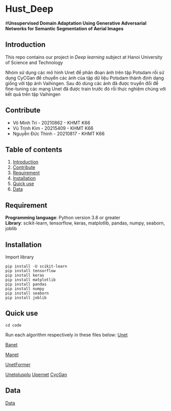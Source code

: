 # Hust_Deep
#**Unsupervised Domain Adaptation Using Generative Adversarial Networks for Semantic Segmentation of Aerial Images**
## Introduction
This repo contains our project in *Deep learning* subject at Hanoi University of Science and Technology  

Nhóm sử dụng các mô hình Unet để phân đoạn ảnh trên tập Potsdam rồi sử dụng CyCGan để chuyển các ảnh của tập dữ liệu Potsdam thành định dạng giống với tập ảnh Vaihingen. Sau đó dùng các ảnh đã được truyển đổi để fine-tuning các mạng Unet đã được train trước đó rồi thực nghiệm chúng với kết quả trên tập Vaihingen
 
 
## Contribute
+ Võ Minh Trí - 20210862 - KHMT K66
+ Vũ Trịnh Kim - 20215409 - KHMT K66
+ Nguyễn Đức Thinh - 20210817 - KHMT K66

## Table of contents
1. [Introduction](#Introduction)
2. [Contribute](#Contribute)
3. [Requirement](#Dependencies)
4. [Installation](#INSTALLATION)
5. [Quick use](#QUICK-USE)
6. [Data ](#DATA)
## Requirement
**Programming language**: Python version 3.8 or greater  
**Library**: scikit-learn, tensorflow, keras, matplotlib, pandas, numpy, seaborn, joblib 
## Installation
Import library
```
pip install -U scikit-learn
pip install tensorflow
pip install keras
pip install matplotlib
pip install pandas
pip install numpy
pip install seaborn
pip install joblib
```
## Quick use
```
cd code
```
Run each algorithm respectively in these files below:
[Unet](https://github.com/trito11/Hust_Deep/blob/main/unet-deep.ipynb)

[Banet](https://github.com/trito11/Hust_Deep/blob/main/banet1.ipynb)

[Manet](https://github.com/trito11/Hust_Deep/blob/main/manet-deep.ipynb)

[UnetFormer](https://github.com/trito11/Hust_Deep/blob/main/unet-former.ipynb)

[Unetplusplu](https://github.com/trito11/Hust_Deep/blob/main/unetplusplus.ipynb)
[Upernet](https://github.com/trito11/Hust_Deep/blob/main/upernet.ipynb)
[CycGan](https://github.com/trito11/Hust_Deep/blob/main/ccgan-unet.ipynb)

## Data 
[Data](https://www.kaggle.com/datasets/trito12/deep-data-potsdam-vaihingen)
